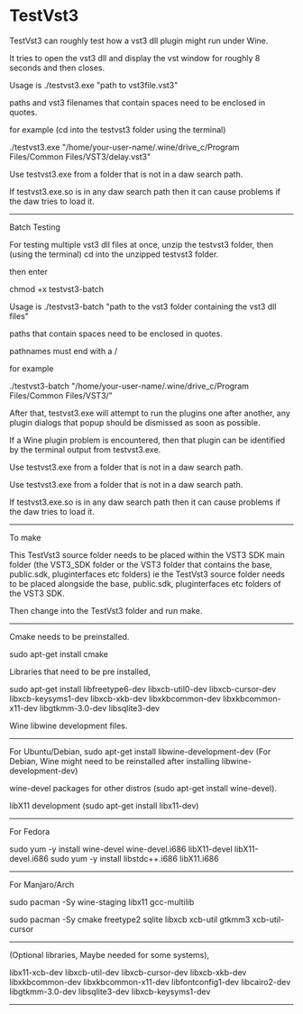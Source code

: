 # TestVst3

TestVst3 can roughly test how a vst3 dll plugin might run under Wine.

It tries to open the vst3 dll and display the vst window for roughly 8 seconds and then closes.

Usage is ./testvst3.exe "path to vst3file.vst3"

paths and vst3 filenames that contain spaces need to be enclosed in quotes.

for example (cd into the testvst3 folder using the terminal)

./testvst3.exe "/home/your-user-name/.wine/drive_c/Program Files/Common Files/VST3/delay.vst3"

Use testvst3.exe from a folder that is not in a daw search path.

If testvst3.exe.so is in any daw search path then it can cause problems if the daw tries to load it.

-----

Batch Testing

For testing multiple vst3 dll files at once, unzip the testvst3 folder, then (using the terminal) cd into the unzipped testvst3 folder.

then enter

chmod +x testvst3-batch

Usage is ./testvst3-batch "path to the vst3 folder containing the vst3 dll files"

paths that contain spaces need to be enclosed in quotes.

pathnames must end with a /

for example

./testvst3-batch "/home/your-user-name/.wine/drive_c/Program Files/Common Files/VST3/"

After that, testvst3.exe will attempt to run the plugins one after another, any plugin dialogs that popup should be dismissed as soon as possible.

If a Wine plugin problem is encountered, then that plugin can be identified by the terminal output from testvst3.exe.

Use testvst3.exe from a folder that is not in a daw search path.

Use testvst3.exe from a folder that is not in a daw search path.

If testvst3.exe.so is in any daw search path then it can cause problems if the daw tries to load it.

------

To make

This TestVst3 source folder needs to be placed within the VST3 SDK main folder (the VST3_SDK folder or the VST3 folder that contains the base, public.sdk, pluginterfaces etc folders) ie the TestVst3 source folder needs to be placed alongside the base, public.sdk, pluginterfaces etc folders of the VST3 SDK.

Then change into the TestVst3 folder and run make.

------

Cmake needs to be preinstalled.

sudo apt-get install cmake

Libraries that need to be pre installed, 

sudo apt-get install libfreetype6-dev libxcb-util0-dev libxcb-cursor-dev libxcb-keysyms1-dev libxcb-xkb-dev libxkbcommon-dev libxkbcommon-x11-dev libgtkmm-3.0-dev libsqlite3-dev

Wine libwine development files.

------

For Ubuntu/Debian, sudo apt-get install libwine-development-dev (For Debian, Wine might need to be reinstalled after installing libwine-development-dev)

wine-devel packages for other distros (sudo apt-get install wine-devel).

libX11 development (sudo apt-get install libx11-dev)

------

For Fedora 

sudo yum -y install wine-devel wine-devel.i686 libX11-devel libX11-devel.i686
sudo yum -y install libstdc++.i686 libX11.i686

------

For Manjaro/Arch

sudo pacman -Sy wine-staging libx11 gcc-multilib

sudo pacman -Sy cmake freetype2 sqlite libxcb xcb-util gtkmm3 xcb-util-cursor

------

(Optional libraries, Maybe needed for some systems),

libx11-xcb-dev
libxcb-util-dev
libxcb-cursor-dev
libxcb-xkb-dev
libxkbcommon-dev
libxkbcommon-x11-dev
libfontconfig1-dev
libcairo2-dev
libgtkmm-3.0-dev
libsqlite3-dev
libxcb-keysyms1-dev

-------
